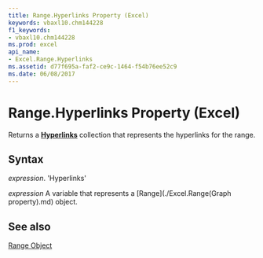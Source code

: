 ```yaml
---
title: Range.Hyperlinks Property (Excel)
keywords: vbaxl10.chm144228
f1_keywords:
- vbaxl10.chm144228
ms.prod: excel
api_name:
- Excel.Range.Hyperlinks
ms.assetid: d77f695a-faf2-ce9c-1464-f54b76ee52c9
ms.date: 06/08/2017
---
```



# Range.Hyperlinks Property (Excel)

Returns a  **[Hyperlinks](Excel.Hyperlinks.md)** collection that represents the hyperlinks for the range.


## Syntax

 _expression_. 'Hyperlinks'

 _expression_ A variable that represents a [Range](./Excel.Range(Graph property).md) object.


## See also


[Range Object](Excel.Range(objec).md)

